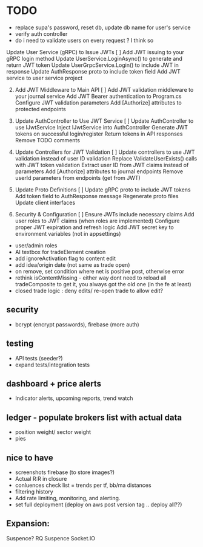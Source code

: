 ﻿
# TODO
- replace supa's password, reset db, update db name for user's service
- verify auth controller
- do i need to validate users on every request ? I think so

Update User Service (gRPC) to Issue JWTs
[ ] Add JWT issuing to your gRPC login method
Update UserService.LoginAsync() to generate and return JWT token
Update UserGrpcService.Login() to include JWT in response
Update AuthResponse proto to include token field
Add JWT service to user service project

2. Add JWT Middleware to Main API
[ ] Add JWT validation middleware to your journal service
Add JWT Bearer authentication to Program.cs
Configure JWT validation parameters
Add [Authorize] attributes to protected endpoints

3. Update AuthController to Use JWT Service
[ ] Update AuthController to use IJwtService
Inject IJwtService into AuthController
Generate JWT tokens on successful login/register
Return tokens in API responses
Remove TODO comments

4. Update Controllers for JWT Validation
[ ] Update controllers to use JWT validation instead of user ID validation
Replace ValidateUserExists() calls with JWT token validation
Extract user ID from JWT claims instead of parameters
Add [Authorize] attributes to journal endpoints
Remove userId parameters from endpoints (get from JWT)

5. Update Proto Definitions
[ ] Update gRPC proto to include JWT tokens
Add token field to AuthResponse message
Regenerate proto files
Update client interfaces

6. Security & Configuration
[ ] Ensure JWTs include necessary claims
Add user roles to JWT claims (when roles are implemented)
Configure proper JWT expiration and refresh logic
Add JWT secret key to environment variables (not in appsettings)

- user/admin roles
- AI textbox for tradeElement creation
- add ignoreActivation flag to content edit
- add idea/origin date (not same as trade open)
- on remove, set condition where net is positive post, otherwise error
- rethink isContentMissing - either way dont need to reload all tradeComposite to get it, you always got the old one (in the fe at least)
- closed trade logic : deny edits/ re-open trade to allow edit?

## security
 - bcrypt (encrypt passwords), firebase (more auth)

## testing
- API tests (seeder?)
- expand tests/integration tests

## dashboard + price alerts
- Indicator alerts, upcoming reports, trend watch

## ledger - populate brokers list with actual data
- position weight/ sector weight
- pies

## nice to have
- screenshots firebase (to store images?)
- Actual R:R in closure
- conluences check list = trends per tf, bb/ma distances
- filtering history
- Add rate limiting, monitoring, and alerting.
- set full deployment (deploy on aws post version tag .. deploy all??)

## Expansion:
Suspence? RQ Suspence
Socket.IO